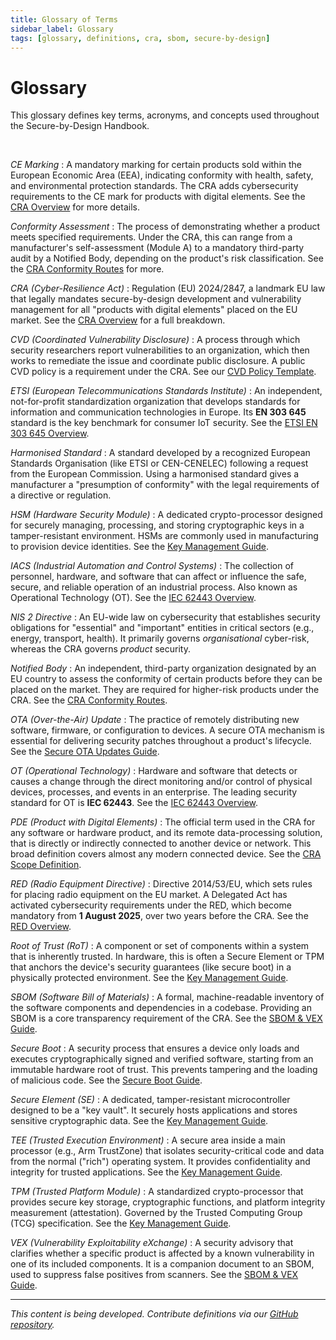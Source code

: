 ```yaml
---
title: Glossary of Terms
sidebar_label: Glossary
tags: [glossary, definitions, cra, sbom, secure-by-design]
---
```

# Glossary

This glossary defines key terms, acronyms, and concepts used throughout the Secure-by-Design Handbook.

<br/>

<dfn>CE Marking</dfn>
: A mandatory marking for certain products sold within the European Economic Area (EEA), indicating conformity with health, safety, and environmental protection standards. The CRA adds cybersecurity requirements to the CE mark for products with digital elements. See the [CRA Overview](/docs/standards/cra-overview) for more details.

<dfn>Conformity Assessment</dfn>
: The process of demonstrating whether a product meets specified requirements. Under the CRA, this can range from a manufacturer's self-assessment (Module A) to a mandatory third-party audit by a Notified Body, depending on the product's risk classification. See the [CRA Conformity Routes](/docs/standards/cra-overview#3-conformity-assessment-routes) for more.

<dfn>CRA (Cyber-Resilience Act)</dfn>
: Regulation (EU) 2024/2847, a landmark EU law that legally mandates secure-by-design development and vulnerability management for all "products with digital elements" placed on the EU market. See the [CRA Overview](/docs/standards/cra-overview) for a full breakdown.

<dfn>CVD (Coordinated Vulnerability Disclosure)</dfn>
: A process through which security researchers report vulnerabilities to an organization, which then works to remediate the issue and coordinate public disclosure. A public CVD policy is a requirement under the CRA. See our [CVD Policy Template](/docs/templates/policy-templates).

<dfn>ETSI (European Telecommunications Standards Institute)</dfn>
: An independent, not-for-profit standardization organization that develops standards for information and communication technologies in Europe. Its **EN 303 645** standard is the key benchmark for consumer IoT security. See the [ETSI EN 303 645 Overview](/docs/standards/en303645-overview).

<dfn>Harmonised Standard</dfn>
: A standard developed by a recognized European Standards Organisation (like ETSI or CEN-CENELEC) following a request from the European Commission. Using a harmonised standard gives a manufacturer a "presumption of conformity" with the legal requirements of a directive or regulation.

<dfn>HSM (Hardware Security Module)</dfn>
: A dedicated crypto-processor designed for securely managing, processing, and storing cryptographic keys in a tamper-resistant environment. HSMs are commonly used in manufacturing to provision device identities. See the [Key Management Guide](/docs/implementation/build-phase/key-provisioning).

<dfn>IACS (Industrial Automation and Control Systems)</dfn>
: The collection of personnel, hardware, and software that can affect or influence the safe, secure, and reliable operation of an industrial process. Also known as Operational Technology (OT). See the [IEC 62443 Overview](/docs/standards/iec62443-overview).

<dfn>NIS 2 Directive</dfn>
: An EU-wide law on cybersecurity that establishes security obligations for "essential" and "important" entities in critical sectors (e.g., energy, transport, health). It primarily governs *organisational* cyber-risk, whereas the CRA governs *product* security.

<dfn>Notified Body</dfn>
: An independent, third-party organization designated by an EU country to assess the conformity of certain products before they can be placed on the market. They are required for higher-risk products under the CRA. See the [CRA Conformity Routes](/docs/standards/cra-overview#3-conformity-assessment-routes).

<dfn>OTA (Over-the-Air) Update</dfn>
: The practice of remotely distributing new software, firmware, or configuration to devices. A secure OTA mechanism is essential for delivering security patches throughout a product's lifecycle. See the [Secure OTA Updates Guide](/docs/implementation/build-phase/ota-updates).

<dfn>OT (Operational Technology)</dfn>
: Hardware and software that detects or causes a change through the direct monitoring and/or control of physical devices, processes, and events in an enterprise. The leading security standard for OT is **IEC 62443**. See the [IEC 62443 Overview](/docs/standards/iec62443-overview).

<dfn>PDE (Product with Digital Elements)</dfn>
: The official term used in the CRA for any software or hardware product, and its remote data-processing solution, that is directly or indirectly connected to another device or network. This broad definition covers almost any modern connected device. See the [CRA Scope Definition](/docs/standards/cra-overview#21-statutory-definition--interpretation).

<dfn>RED (Radio Equipment Directive)</dfn>
: Directive 2014/53/EU, which sets rules for placing radio equipment on the EU market. A Delegated Act has activated cybersecurity requirements under the RED, which become mandatory from **1 August 2025**, over two years before the CRA. See the [RED Overview](/docs/standards/red-overview).

<dfn>Root of Trust (RoT)</dfn>
: A component or set of components within a system that is inherently trusted. In hardware, this is often a Secure Element or TPM that anchors the device's security guarantees (like secure boot) in a physically protected environment. See the [Key Management Guide](/docs/implementation/build-phase/key-provisioning).

<dfn>SBOM (Software Bill of Materials)</dfn>
: A formal, machine-readable inventory of the software components and dependencies in a codebase. Providing an SBOM is a core transparency requirement of the CRA. See the [SBOM & VEX Guide](/docs/implementation/build-phase/sbom-vex).

<dfn>Secure Boot</dfn>
: A security process that ensures a device only loads and executes cryptographically signed and verified software, starting from an immutable hardware root of trust. This prevents tampering and the loading of malicious code. See the [Secure Boot Guide](/docs/implementation/build-phase/secure-boot).

<dfn>Secure Element (SE)</dfn>
: A dedicated, tamper-resistant microcontroller designed to be a "key vault". It securely hosts applications and stores sensitive cryptographic data. See the [Key Management Guide](/docs/implementation/build-phase/key-provisioning).

<dfn>TEE (Trusted Execution Environment)</dfn>
: A secure area inside a main processor (e.g., Arm TrustZone) that isolates security-critical code and data from the normal ("rich") operating system. It provides confidentiality and integrity for trusted applications. See the [Key Management Guide](/docs/implementation/build-phase/key-provisioning).

<dfn>TPM (Trusted Platform Module)</dfn>
: A standardized crypto-processor that provides secure key storage, cryptographic functions, and platform integrity measurement (attestation). Governed by the Trusted Computing Group (TCG) specification. See the [Key Management Guide](/docs/implementation/build-phase/key-provisioning).

<dfn>VEX (Vulnerability Exploitability eXchange)</dfn>
: A security advisory that clarifies whether a specific product is affected by a known vulnerability in one of its included components. It is a companion document to an SBOM, used to suppress false positives from scanners. See the [SBOM & VEX Guide](/docs/implementation/build-phase/sbom-vex).

---

*This content is being developed. Contribute definitions via our [GitHub repository](https://github.com/sbd-community/handbook).* 